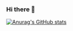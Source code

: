 ### Hi there 👋

[![Anurag's GitHub stats](https://github-readme-stats.vercel.app/api?username=MEDU5AS)](https://github.com/anuraghazra/github-readme-stats)

<!--
**MEDU5AS/MEDU5AS** is a ✨ _special_ ✨ repository because its `README.md` (this file) appears on your GitHub profile.

Here are some ideas to get you started:

[![Anurag's GitHub stats](https://github-readme-stats.vercel.app/api?username=MEDU5AS)](https://github.com/anuraghazra/github-readme-stats)
